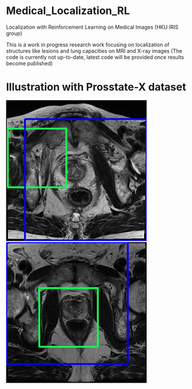 # Medical_Localization_RL
Localization with Reinforcement Learning on Medical Images (HKU IRIS group)

This is a work in progress research work focusing on localization of structures like lesions and lung capacities on MRI and X-ray images (The code is currently not up-to-date, latest code will be provided once results become published) 

# Illustration with Prosstate-X dataset
![prostate_ex_1](ProstateX_0012_infer.gif) ![prostate_ex_2](ProstateX_0177_infer.gif)
